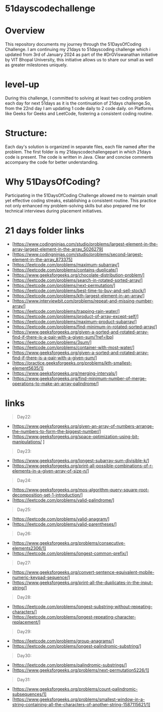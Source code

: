 # 51dayscodechallenge
# Overview
This repository documents my journey through the 51DaysOfCoding Challenge. I am continuing my 21days to 51dayscoding challenge which i updated from 3rd of January 2024 as part of the #DrGViswanathan initiative by VIT Bhopal University, this initiative allows us to share our small as well as greater milestones uniquely.
# level-up
During this challenge, I committed to solving at least two coding problem each day for next 51days as it is the continuation of 21days challenge.So, from the 22nd day I am updating 1 code daily to 2 code daily. on Platforms like Geeks for Geeks and LeetCode, fostering a consistent coding routine. 
# Structure:
Each day's solution is organized in separate files, each file named after the problem.
The first folder is my 21dayscodechallengepart in which 21days code is present.
The code is written in Java.
Clear and concise comments accompany the code for better understanding.
# Why 51DaysOfCoding?
Participating in the 51DaysOfCoding Challenge allowed me to maintain small yet effective coding streaks, establishing a consistent routine. This practice not only enhanced my problem-solving skills but also prepared me for technical interviews during placement initiatives.

# 21 days folder links

* [https://www.codingninjas.com/studio/problems/largest-element-in-the-array-largest-element-in-the-array_5026279]
* [https://www.codingninjas.com/studio/problems/second-largest-element-in-the-array_873375]
* [https://leetcode.com/problems/maximum-subarray/]
* [https://leetcode.com/problems/contains-duplicate/]
* [https://www.geeksforgeeks.org/chocolate-distribution-problem/]
* [https://leetcode.com/problems/search-in-rotated-sorted-array/]
* [https://leetcode.com/problems/next-permutation/]
* [https://leetcode.com/problems/best-time-to-buy-and-sell-stock/]
* [https://leetcode.com/problems/kth-largest-element-in-an-array/]
* [https://www.interviewbit.com/problems/repeat-and-missing-number-array/]
* [https://leetcode.com/problems/trapping-rain-water/]
* [https://leetcode.com/problems/product-of-array-except-self/]
* [https://leetcode.com/problems/maximum-product-subarray/]
* [https://leetcode.com/problems/find-minimum-in-rotated-sorted-array/]
* [https://www.geeksforgeeks.org/given-a-sorted-and-rotated-array-find-if-there-is-a-pair-with-a-given-sum/?ref=lbp]
* [https://leetcode.com/problems/3sum/]
* [https://leetcode.com/problems/container-with-most-water/]
* [https://www.geeksforgeeks.org/given-a-sorted-and-rotated-array-find-if-there-is-a-pair-with-a-given-sum/]
* [https://practice.geeksforgeeks.org/problems/kth-smallest-element5635/1]
* [https://www.geeksforgeeks.org/merging-intervals/]
* [https://www.geeksforgeeks.org/find-minimum-number-of-merge-operations-to-make-an-array-palindrome/]

# links
> Day22: 
* [https://www.geeksforgeeks.org/given-an-array-of-numbers-arrange-the-numbers-to-form-the-biggest-number/]
* [https://www.geeksforgeeks.org/space-optimization-using-bit-manipulations/ ]
> Day23:
* [https://www.geeksforgeeks.org/longest-subarray-sum-divisible-k/]
* [https://www.geeksforgeeks.org/print-all-possible-combinations-of-r-elements-in-a-given-array-of-size-n/]
> Day24:
* [https://www.geeksforgeeks.org/mos-algorithm-query-square-root-decomposition-set-1-introduction/]
* [https://leetcode.com/problems/valid-palindrome/]
> Day25:
* [https://leetcode.com/problems/valid-anagram/]
* [https://leetcode.com/problems/valid-parentheses/]
> Day26:
* [https://www.geeksforgeeks.org/problems/consecutive-elements2306/1]
* [https://leetcode.com/problems/longest-common-prefix/]
> Day27:
* [https://www.geeksforgeeks.org/convert-sentence-equivalent-mobile-numeric-keypad-sequence/]
* [https://www.geeksforgeeks.org/print-all-the-duplicates-in-the-input-string/]
> Day28:
* [https://leetcode.com/problems/longest-substring-without-repeating-characters/]
* [https://leetcode.com/problems/longest-repeating-character-replacement/]
> Day29:
* [https://leetcode.com/problems/group-anagrams/]
* [https://leetcode.com/problems/longest-palindromic-substring/]
> Day30:
* [https://leetcode.com/problems/palindromic-substrings/]
* [https://www.geeksforgeeks.org/problems/next-permutation5226/1]
> Day31:
* [https://www.geeksforgeeks.org/problems/count-palindromic-subsequences/1]
* [https://www.geeksforgeeks.org/problems/smallest-window-in-a-string-containing-all-the-characters-of-another-string-1587115621/1]
